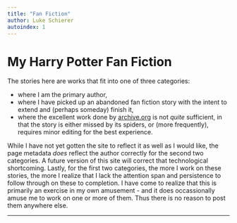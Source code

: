 ```yaml
---
title: "Fan Fiction"
author: Luke Schierer
autoindex: 1
---
```


# My Harry Potter Fan Fiction

The stories here are works that fit into one of three categories:

* where I am the primary author,
* where I have picked up an abandoned fan fiction story with the intent to extend and
(perhaps someday) finish it,
* where the excellent work done by [archive.org] is not *quite* sufficient, in that the story is either missed by its spiders, or (more frequently), requires minor editing for the best experience.

While I have not yet gotten the site to reflect it as well as I would like, the page metadata *does* reflect the author correctly for the second two categories.  A future version of this site will correct that technological shortcoming. Lastly, for the first two categories, the more I work on these stories, the
more I realize that I lack the attention span and persistence to follow through
on these to completion.  I have come to realize that this is primarily an exercise in my own amusement - and it does occassionally amuse me to work on one or more of them.  Thus there is no reason to post them anywhere else.

[archive.org]: https://www.archive.org
---
